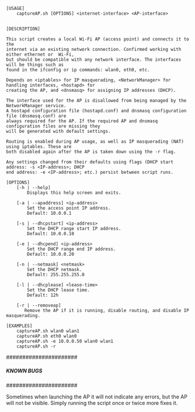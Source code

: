     [USAGE]
	    captureAP.sh [OPTIONS] <internet-interface> <AP-interface>
	

	[DESCRIPTION]

	This script creates a local Wi-Fi AP (access point) and connects it to the
	internet via an existing network connection. Confirmed working with either ethernet or	Wi-Fi,
	but should be compatible with any network interface. The interfaces will be things such as
	found in the ifconfig or ip commands: wlan0, eth0, etc.

	Depends on <iptables> for IP masquerading, <NetworkManager> for handling interfaces, <hostapd> for
	creating the AP, and <dnsmasq> for assigning IP addresses (DHCP).
	
	The interface used for the AP is disallowed from being managed by the NetworkManager service.
	A hostapd configuration file (hostapd.conf) and dnsmasq configuration file (dnsmasq.conf) are
	always required for the AP. If the required AP and dnsmasq configuration files are missing they
	will be generated with default settings.

	Routing is enabled during AP usage, as well as IP masquerading (NAT) using iptables. These are
	both disabled again after the AP is taken down using the -r flag.
	
	Any settings changed from their defaults using flags (DHCP start address: -s <IP-address>; DHCP
	end address: -e <IP-address>; etc.) persist between script runs.
	
	[OPTIONS]
	    [-h | --help]
	        Displays this help screen and exits.
	
	    [-a | --apaddress] <ip-address>
	        Set the access point IP address.
	        Default: 10.0.0.1
	
	    [-s | --dhcpstart] <ip-address>
	        Set the DHCP range start IP address.
	        Default: 10.0.0.10
	
	    [-e | --dhcpend] <ip-address>
	        Set the DHCP range end IP address.
	        Default: 10.0.0.20
	
	    [-n | --netmask] <netmask>
	        Set the DHCP netmask.
	        Default: 255.255.255.0
	
	    [-l | --dhcplease] <lease-time>
	        Set the DHCP lease time.
	        Default: 12h
	
	    [-r | --removeap]
	       Remove the AP if it is running, disable routing, and disable IP masquerading.
	
	[EXAMPLES]
	    captureAP.sh wlan0 wlan1
	    captureAP.sh eth0 wlan0
	    captureAP.sh -e 10.0.0.50 wlan0 wlan1
	    captureAP.sh -r


######################
##### KNOWN BUGS #####
######################


Sometimes when launching the AP it will not indicate any errors, but the AP will not be visible. Simply running the script once or twice more fixes it.
